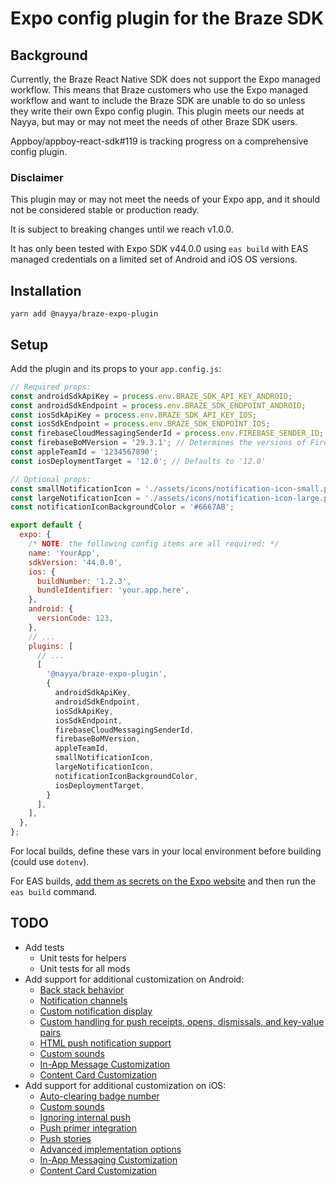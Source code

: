 # Expo config plugin for the Braze SDK

## Background

Currently, the Braze React Native SDK does not support the Expo managed workflow. This means that Braze customers who use the Expo managed workflow and want to include the Braze SDK are unable to do so unless they write their own Expo config plugin. This plugin meets our needs at Nayya, but may or may not meet the needs of other Braze SDK users.

Appboy/appboy-react-sdk#119 is tracking progress on a comprehensive config plugin.

### Disclaimer
This plugin may or may not meet the needs of your Expo app, and it should not be considered stable or production ready.

It is subject to breaking changes until we reach v1.0.0.

It has only been tested with Expo SDK v44.0.0 using `eas build` with EAS managed credentials on a limited set of Android and iOS OS versions.

## Installation
```
yarn add @nayya/braze-expo-plugin
```

## Setup
Add the plugin and its props to your `app.config.js`:
```javascript
// Required props:
const androidSdkApiKey = process.env.BRAZE_SDK_API_KEY_ANDROID;
const androidSdkEndpoint = process.env.BRAZE_SDK_ENDPOINT_ANDROID;
const iosSdkApiKey = process.env.BRAZE_SDK_API_KEY_IOS;
const iosSdkEndpoint = process.env.BRAZE_SDK_ENDPOINT_IOS;
const firebaseCloudMessagingSenderId = process.env.FIREBASE_SENDER_ID;
const firebaseBoMVersion = '29.3.1'; // Determines the versions of Firebase SDK packages. See https://firebase.google.com/docs/android/setup#available-libraries for versions.
const appleTeamId = '1234567890';
const iosDeploymentTarget = '12.0'; // Defaults to '12.0'

// Optional props:
const smallNotificationIcon = './assets/icons/notification-icon-small.png';
const largeNotificationIcon = './assets/icons/notification-icon-large.png';
const notificationIconBackgroundColor = '#6667AB';

export default {
  expo: {
    /* NOTE: the following config items are all required: */
    name: 'YourApp',
    sdkVersion: '44.0.0',
    ios: {
      buildNumber: '1.2.3',
      bundleIdentifier: 'your.app.here',
    },
    android: {
      versionCode: 123,
    },
    // ...
    plugins: [
      // ...
      [
        '@nayya/braze-expo-plugin',
        {
          androidSdkApiKey,
          androidSdkEndpoint,
          iosSdkApiKey,
          iosSdkEndpoint,
          firebaseCloudMessagingSenderId,
          firebaseBoMVersion,
          appleTeamId,
          smallNotificationIcon,
          largeNotificationIcon,
          notificationIconBackgroundColor,
          iosDeploymentTarget,
        }
      ],
    ],
  },
};
```

For local builds, define these vars in your local environment before building (could use `dotenv`).

For EAS builds, [add them as secrets on the Expo website](https://docs.expo.dev/build-reference/variables/#secrets-on-the-expo-website) and then run the `eas build` command.

## TODO

- Add tests
  - Unit tests for helpers
  - Unit tests for all mods
- Add support for additional customization on Android:
  - [Back stack behavior](https://www.braze.com/docs/developer_guide/platform_integration_guides/android/push_notifications/android/integration/standard_integrationcustomizing-back-stack-behavior)
  - [Notification channels](https://www.braze.com/docs/developer_guide/platform_integration_guides/android/push_notifications/android/integration/standard_integrationstep-5-define-notification-channels)
  - [Custom notification display](https://www.braze.com/docs/developer_guide/platform_integration_guides/android/push_notifications/android/integration/standard_integrationcustom-displaying-notifications)
  - [Custom handling for push receipts, opens, dismissals, and key-value pairs](https://www.braze.com/docs/developer_guide/platform_integration_guides/androidush_notifications/android/integration/standard_integration/#custom-handling-for-push-receipts-opens-dismissals-and-key-value-pairs)
  - [HTML push notification support](https://www.braze.com/docs/developer_guide/platform_integration_guides/android/push_notifications/android/customization/html_rendered_push#html-push-notifications)
  - [Custom sounds](https://www.braze.com/docs/developer_guide/platform_integration_guides/android/push_notifications/android/customization/advanced_settings/#sounds)
  - [In-App Message Customization](https://www.braze.com/docs/developer_guide/platform_integration_guides/android/in-app_messaging/customization)
  - [Content Card Customization](https://www.braze.com/docs/developer_guide/platform_integration_guides/android/content_cards/customization)
- Add support for additional customization on iOS:
  - [Auto-clearing badge number](https://www.braze.com/docs/developer_guide/platform_integration_guides/ios/push_notifications/customization/badges)
  - [Custom sounds](https://www.braze.com/docs/developer_guide/platform_integration_guides/ios/push_notifications/customization/custom_sounds/)
  - [Ignoring internal push](https://www.braze.com/docs/developer_guide/platform_integration_guides/ios/push_notifications/customization/ignoring_internal_push/#checking-your-app-for-automatic-actions)
  - [Push primer integration](https://www.braze.com/docs/developer_guide/platform_integration_guides/ios/push_notifications/push_primer/)
  - [Push stories](https://www.braze.com/docs/developer_guide/platform_integration_guides/ios/push_notifications/push_story/#step-2-adding-the-notification-content-extension-target)
  - [Advanced implementation options](https://www.braze.com/docs/developer_guide/platform_integration_guides/ios/push_notifications/implementation_guide/)
  - [In-App Messaging Customization](https://www.braze.com/docs/developer_guide/platform_integration_guides/ios/in-app_messaging/customization)
  - [Content Card Customization](https://www.braze.com/docs/developer_guide/platform_integration_guides/ios/content_cards/customization)
